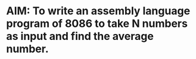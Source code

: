 # AIM: To write an assembly language program of 8086 to take N numbers as input and find the average number. 
